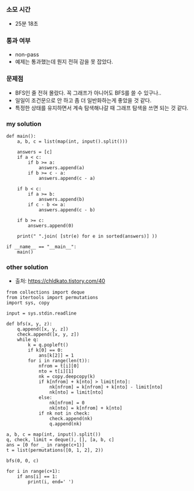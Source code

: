 ### 소모 시간
- 25분 18초

### 통과 여부
- non-pass
- 예제는 통과했는데 뭔지 전혀 감을 못 잡았다.

### 문제점
- BFS인 줄 전혀 몰랐다. 꼭 그래프가 아니어도 BFS를 쓸 수 있구나..
- 일일이 조건문으로 안 하고 좀 더 일반화하는게 좋았을 것 같다.
- 특정한 상태를 유지하면서 계속 탐색해나갈 때 그래프 탐색을 쓰면 되는 것 같다.

### my solution
```
def main():
    a, b, c = list(map(int, input().split()))

    answers = [c]
    if a < c:
        if b >= a:
            answers.append(a)
        if b >= c - a:
            answers.append(c - a)
    
    if b < c:
        if a >= b:
            answers.append(b)
        if c - b <= a:
            answers.append(c - b)

    if b >= c:
        answers.append(0)

    print(" ".join( [str(e) for e in sorted(answers)] ))

if __name__ == "__main__":
    main()
```

### other solution
- 출처: https://chldkato.tistory.com/40
```
from collections import deque
from itertools import permutations
import sys, copy

input = sys.stdin.readline

def bfs(x, y, z):
    q.append([x, y, z])
    check.append([x, y, z])
    while q:
        k = q.popleft()
        if k[0] == 0:
            ans[k[2]] = 1
        for i in range(len(t)):
            nfrom = t[i][0]
            nto = t[i][1]
            nk = copy.deepcopy(k)
            if k[nfrom] + k[nto] > limit[nto]:
                nk[nfrom] = k[nfrom] + k[nto] - limit[nto]
                nk[nto] = limit[nto]
            else:
                nk[nfrom] = 0
                nk[nto] = k[nfrom] + k[nto]
            if nk not in check:
                check.append(nk)
                q.append(nk)

a, b, c = map(int, input().split())
q, check, limit = deque(), [], [a, b, c]
ans = [0 for _ in range(c+1)]
t = list(permutations([0, 1, 2], 2))

bfs(0, 0, c)

for i in range(c+1):
    if ans[i] == 1:
        print(i, end=' ')
```